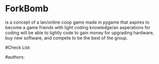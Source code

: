 # ForkBomb 
is a concept of a lan/online coop game made in pygame that aspires to become a game friends with light coding knowledge/an asperations for coding
will be able to lightly code to gain money for upgrading hardware, buy new software, and compete to be the best of the group.

#Check List:

#authors:
